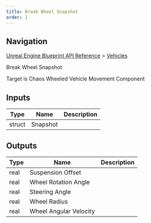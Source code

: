 ```yaml
---
title: Break Wheel Snapshot
order: 1
---
```

## Navigation

[Unreal Engine Blueprint API Reference](https://dev.epicgames.com/documentation/en-us/unreal-engine/BlueprintAPI) > [Vehicles](https://dev.epicgames.com/documentation/en-us/unreal-engine/BlueprintAPI/Vehicles)

Break Wheel Snapshot

Target is Chaos Wheeled Vehicle Movement Component

## Inputs

| Type | Name | Description |
| --- | --- | --- |
| struct | Snapshot |  |

## Outputs

| Type | Name | Description |
| --- | --- | --- |
| real | Suspension Offset |  |
| real | Wheel Rotation Angle |  |
| real | Steering Angle |  |
| real | Wheel Radius |  |
| real | Wheel Angular Velocity |  |

